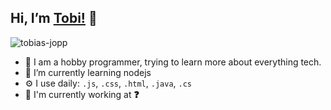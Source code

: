 ## Hi, I’m [Tobi!](https://www.tobias-jopp.de) 👋

<p align="left"> <img  src="https://komarev.com/ghpvc/?username=tobias-jopp&label=Views&color=green&style=flat" alt="tobias-jopp" /> </p>

- 👀 I am a hobby programmer, trying to learn more about everything tech.
- 🌱 I’m currently learning nodejs
- ⚙️ I use daily: `.js`, `.css`, `.html`, `.java`, `.cs`
- 🏢 I'm currently working at **❓**


<!---
<a href="https://github.com/tobias-jopp">
  <img align="center" src="https://github-readme-stats.vercel.app/api/top-langs/?username=tobias-jopp&theme=light&hide_langs_below=1" />
</a>
<a href="https://github.com/tobias-jopp">
 <img align="center" src="https://github-readme-stats.vercel.app/api?username=tobias-jopp&show_icons=true&theme=light&line_height=27" alt="My github stats"/>
</a>


tobias-jopp/tobias-jopp is a ✨ special ✨ repository because its `README.md` (this file) appears on your GitHub profile.
You can click the Preview link to take a look at your changes.
--->
